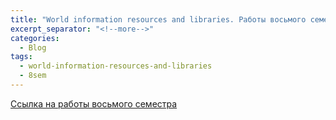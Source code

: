 ```yaml
---
title: "World information resources and libraries. Работы восьмого семестра."
excerpt_separator: "<!--more-->"
categories:
  - Blog
tags:
  - world-information-resources-and-libraries
  - 8sem
---
```


[Ссылка на работы восьмого семестра](https://drive.google.com/drive/folders/1UV8p9QWquMJ3RsEDGYtuImu-9iwy4teq?usp=sharing)
